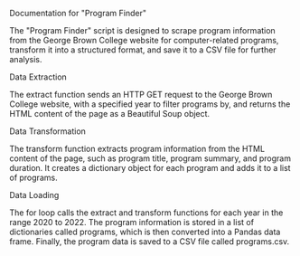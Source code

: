Documentation for "Program Finder"

The "Program Finder" script is designed to scrape program information from the George Brown College website for computer-related programs, transform it into a structured format, and save it to a CSV file for further analysis.

Data Extraction

The extract function sends an HTTP GET request to the George Brown College website, with a specified year to filter programs by, and returns the HTML content of the page as a Beautiful Soup object.

Data Transformation

The transform function extracts program information from the HTML content of the page, such as program title, program summary, and program duration. It creates a dictionary object for each program and adds it to a list of programs.

Data Loading

The for loop calls the extract and transform functions for each year in the range 2020 to 2022. The program information is stored in a list of dictionaries called programs, which is then converted into a Pandas data frame. Finally, the program data is saved to a CSV file called programs.csv.
